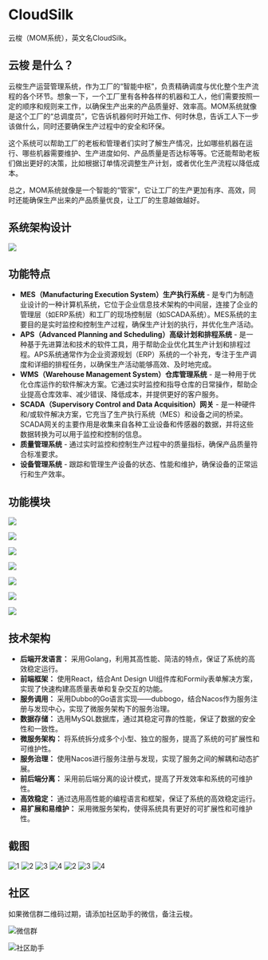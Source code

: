 # CloudSilk
云梭（MOM系统），英文名CloudSilk。

## 云梭 是什么？

云梭生产运营管理系统，作为工厂的“智能中枢”，负责精确调度与优化整个生产流程的各个环节。想象一下，一个工厂里有各种各样的机器和工人，他们需要按照一定的顺序和规则来工作，以确保生产出来的产品质量好、效率高。MOM系统就像是这个工厂的“总调度员”，它告诉机器何时开始工作、何时休息，告诉工人下一步该做什么，同时还要确保生产过程中的安全和环保。

这个系统可以帮助工厂的老板和管理者们实时了解生产情况，比如哪些机器在运行、哪些机器需要维护、生产进度如何、产品质量是否达标等等。它还能帮助老板们做出更好的决策，比如根据订单情况调整生产计划，或者优化生产流程以降低成本。

总之，MOM系统就像是一个智能的“管家”，它让工厂的生产更加有序、高效，同时还能确保生产出来的产品质量优良，让工厂的生意越做越好。

## 系统架构设计

![](./images/mom-design.png)

## 功能特点

- **MES（Manufacturing Execution System）生产执行系统** - 是专门为制造业设计的一种计算机系统，它位于企业信息技术架构的中间层，连接了企业的管理层（如ERP系统）和工厂的现场控制层（如SCADA系统）。MES系统的主要目的是实时监控和控制生产过程，确保生产计划的执行，并优化生产活动。
- **APS（Advanced Planning and Scheduling）高级计划和排程系统** - 是一种基于先进算法和技术的软件工具，用于帮助企业优化其生产计划和排程过程。APS系统通常作为企业资源规划（ERP）系统的一个补充，专注于生产调度和详细的排程任务，以确保生产活动能够高效、及时地完成。
- **WMS（Warehouse Management System）仓库管理系统** - 是一种用于优化仓库运作的软件解决方案。它通过实时监控和指导仓库的日常操作，帮助企业提高仓库效率、减少错误、降低成本，并提供更好的客户服务。
- **SCADA（Supervisory Control and Data Acquisition）网关** - 是一种硬件和/或软件解决方案，它充当了生产执行系统（MES）和设备之间的桥梁。SCADA网关的主要作用是收集来自各种工业设备和传感器的数据，并将这些数据转换为可以用于监控和控制的信息。
- **质量管理系统** - 通过实时监控和控制生产过程中的质量指标，确保产品质量符合标准要求。
- **设备管理系统** - 跟踪和管理生产设备的状态、性能和维护，确保设备的正常运行和生产效率。

## 功能模块

![](/images/mom-function1.png)

![](/images/mom-function2.png)

![](/images/mom-function3.png)

![](/images/mom-function4.png)

![](/images/mom-function5.png)

![](/images/mom-function6.png)

![](/images/mom-function7.png)

## 技术架构

- **后端开发语言：** 采用Golang，利用其高性能、简洁的特点，保证了系统的高效稳定运行。
- **前端框架：** 使用React，结合Ant Design UI组件库和Formily表单解决方案，实现了快速构建高质量表单和复杂交互的功能。
- **服务调用：** 采用Dubbo的Go语言实现——dubbogo，结合Nacos作为服务注册与发现中心，实现了微服务架构下的服务治理。
- **数据存储：** 选用MySQL数据库，通过其稳定可靠的性能，保证了数据的安全性和一致性。
- **微服务架构：** 将系统拆分成多个小型、独立的服务，提高了系统的可扩展性和可维护性。
- **服务治理：** 使用Nacos进行服务注册与发现，实现了服务之间的解耦和动态扩展。
- **前后端分离：** 采用前后端分离的设计模式，提高了开发效率和系统的可维护性。
- **高效稳定：** 通过选用高性能的编程语言和框架，保证了系统的高效稳定运行。
- **易扩展和易维护：** 采用微服务架构，使得系统具有更好的可扩展性和可维护性。

## 截图
![1](/images/screen1.png)
![2](/images/screen2.png)
![3](/images/screen3.png)
![4](/images/screen4.png)
![2](/images/screen5.png)
![3](/images/screen6.png)
![4](/images/screen7.png)

## 社区

如果微信群二维码过期，请添加社区助手的微信，备注云梭。

![微信群](/images/wechat.jpg)

![社区助手](/images/assistant.jpg)